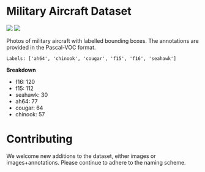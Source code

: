 # Military Aircraft Dataset

![](https://img.shields.io/github/repo-size/tlkh/milair-dataset.svg) ![](https://img.shields.io/github/license/tlkh/milair-dataset.svg)

Photos of military aircraft with labelled bounding boxes. The annotations are provided in the Pascal-VOC format.

```
Labels: ['ah64', 'chinook', 'cougar', 'f15', 'f16', 'seahawk']
```

**Breakdown**

* f16: 120
* f15: 112
* seahawk: 30
* ah64: 77
* cougar: 64
* chinook: 57

# Contributing

We welcome new additions to the dataset, either images or images+annotations. Please continue to adhere to the naming scheme.
